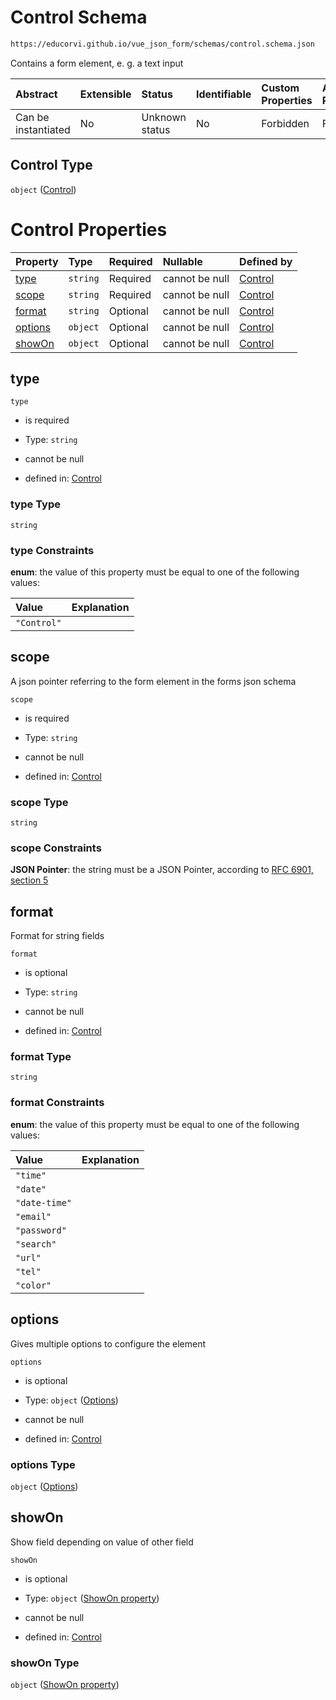 # Control Schema

```txt
https://educorvi.github.io/vue_json_form/schemas/control.schema.json
```

Contains a form element, e. g. a text input

| Abstract            | Extensible | Status         | Identifiable | Custom Properties | Additional Properties | Access Restrictions | Defined In                                                                   |
| :------------------ | :--------- | :------------- | :----------- | :---------------- | :-------------------- | :------------------ | :--------------------------------------------------------------------------- |
| Can be instantiated | No         | Unknown status | No           | Forbidden         | Forbidden             | none                | [control.schema.json](../schemas/control.schema.json "open original schema") |

## Control Type

`object` ([Control](control.md))

# Control Properties

| Property            | Type     | Required | Nullable       | Defined by                                                                                                                                 |
| :------------------ | :------- | :------- | :------------- | :----------------------------------------------------------------------------------------------------------------------------------------- |
| [type](#type)       | `string` | Required | cannot be null | [Control](control-properties-type.md "https://educorvi.github.io/vue_json_form/schemas/control.schema.json#/properties/type")              |
| [scope](#scope)     | `string` | Required | cannot be null | [Control](control-properties-scope.md "https://educorvi.github.io/vue_json_form/schemas/control.schema.json#/properties/scope")            |
| [format](#format)   | `string` | Optional | cannot be null | [Control](control-properties-format.md "https://educorvi.github.io/vue_json_form/schemas/control.schema.json#/properties/format")          |
| [options](#options) | `object` | Optional | cannot be null | [Control](control-properties-options.md "https://educorvi.github.io/vue_json_form/schemas/control.schema.json#/properties/options")        |
| [showOn](#showon)   | `object` | Optional | cannot be null | [Control](control-properties-showon-property.md "https://educorvi.github.io/vue_json_form/schemas/show_on.schema.json#/properties/showOn") |

## type



`type`

*   is required

*   Type: `string`

*   cannot be null

*   defined in: [Control](control-properties-type.md "https://educorvi.github.io/vue_json_form/schemas/control.schema.json#/properties/type")

### type Type

`string`

### type Constraints

**enum**: the value of this property must be equal to one of the following values:

| Value       | Explanation |
| :---------- | :---------- |
| `"Control"` |             |

## scope

A json pointer referring to the form element in the forms json schema

`scope`

*   is required

*   Type: `string`

*   cannot be null

*   defined in: [Control](control-properties-scope.md "https://educorvi.github.io/vue_json_form/schemas/control.schema.json#/properties/scope")

### scope Type

`string`

### scope Constraints

**JSON Pointer**: the string must be a JSON Pointer, according to [RFC 6901, section 5](https://tools.ietf.org/html/rfc6901 "check the specification")

## format

Format for string fields

`format`

*   is optional

*   Type: `string`

*   cannot be null

*   defined in: [Control](control-properties-format.md "https://educorvi.github.io/vue_json_form/schemas/control.schema.json#/properties/format")

### format Type

`string`

### format Constraints

**enum**: the value of this property must be equal to one of the following values:

| Value         | Explanation |
| :------------ | :---------- |
| `"time"`      |             |
| `"date"`      |             |
| `"date-time"` |             |
| `"email"`     |             |
| `"password"`  |             |
| `"search"`    |             |
| `"url"`       |             |
| `"tel"`       |             |
| `"color"`     |             |

## options

Gives multiple options to configure the element

`options`

*   is optional

*   Type: `object` ([Options](control-properties-options.md))

*   cannot be null

*   defined in: [Control](control-properties-options.md "https://educorvi.github.io/vue_json_form/schemas/control.schema.json#/properties/options")

### options Type

`object` ([Options](control-properties-options.md))

## showOn

Show field depending on value of other field

`showOn`

*   is optional

*   Type: `object` ([ShowOn property](control-properties-showon-property.md))

*   cannot be null

*   defined in: [Control](control-properties-showon-property.md "https://educorvi.github.io/vue_json_form/schemas/show_on.schema.json#/properties/showOn")

### showOn Type

`object` ([ShowOn property](control-properties-showon-property.md))
